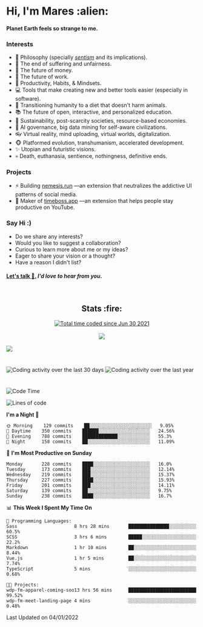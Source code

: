 <h1>Hi, I'm Mares :alien:</h1>

#### Planet Earth feels so strange to me.

### **Interests**

- 🌊 Philosophy (specially [_sentism_][sentismmedium] and its implications).
- 🎯 The end of suffering and unfairness.
- 💸 The future of money.
- 💼 The future of work.
- 🧠 Productivity, Habits, & Mindsets.
- 💻 Tools that make creating new and better tools easier (especially in software).
- 🥗 Transitioning humanity to a diet that doesn't harm animals.
- 📚 The future of open, interactive, and personalized education.
- 🌱 Sustainability, post-scarcity societies, resource-based economies.
- 🤖 AI governance, big data mining for self-aware civilizations.
- 👓 Virtual reality, mind uploading, virtual worlds, digitalization.
- 🐵 Platformed evolution, transhumanism, accelerated development.
- ✨ Utopian and futuristic visions.
- 💀 Death, euthanasia, sentience, nothingness, definitive ends.


### **Projects**

- ⚡ Building [nemesis.run](https://nemesis.run) —an extension that neutralizes the addictive UI patterns of social media.
- 💎 Maker of [timeboss.app](https://timeboss.app) —an extension that helps people stay productive on YouTube.


### **Say Hi :)**

- Do we share any interests?
- Would you like to suggest a collaboration?
- Curious to learn more about me or my ideas?
- Eager to share your vision or a thought?
- Have a reason I didn't list?

#### [Let's talk :wave:.](mailto:mareszhar@gmail.com) _I'd love to hear from you_.

[sentismmedium]: https://medium.com/@mareszhar/born-a-prisoner-a-reflection-about-life-its-struggles-and-a-plan-to-escape-d8566ce9b026

<br>

<h2 align="center">Stats :fire:</h2>

<div align="center">
  <a href="https://wakatime.com/@cfdc0e0d-4860-4b62-9ff0-cb659185525e">
    <img src="https://wakatime.com/badge/user/cfdc0e0d-4860-4b62-9ff0-cb659185525e.svg" alt="Total time coded since Jun 30 2021" />
  </a>
</div>

<br>

<div align="center">
  <img src="https://github-readme-streak-stats.herokuapp.com?user=mareszhar&theme=black-ice&hide_border=true&stroke=FFFFFF15&ring=DF8FFE&fire=DF8FFE&currStreakLabel=DF8FFE&background=1A232A&currStreakNum=86FFAB&dates=B1AAB3FF">
</div>

<!-- Add or remove this: &dates=B1AAB3FF at the end of the streak stats URL if they get bugged and aren't updating -->

<br>

<img src="https://activity-graph.herokuapp.com/graph?username=mareszhar&theme=nord&bg_color=00000000&color=979797&line=DF8FFE&point=00000000&area=true&hide_border=true">

<br>

<h1></h1>

<img src="https://wakatime.com/share/@mares/5df0ff02-9c79-41b4-b540-51dc9c65a57b.svg" alt="Coding activity over the last 30 days" />
<img src="https://wakatime.com/share/@mares/ea89ba71-f374-40af-930c-e0655909fe37.svg" alt="Coding activity over the last year" />

<h1></h1>

<!--START_SECTION:waka-->
![Code Time](http://img.shields.io/badge/Code%20Time-413%20hrs%2018%20mins-blue)

![Lines of code](https://img.shields.io/badge/From%20Hello%20World%20I%27ve%20Written-124%20Thousand%20lines%20of%20code-blue)

**I'm a Night 🦉** 

```text
🌞 Morning    129 commits    ██░░░░░░░░░░░░░░░░░░░░░░░   9.05% 
🌆 Daytime    350 commits    ██████░░░░░░░░░░░░░░░░░░░   24.56% 
🌃 Evening    788 commits    █████████████░░░░░░░░░░░░   55.3% 
🌙 Night      158 commits    ██░░░░░░░░░░░░░░░░░░░░░░░   11.09%

```
📅 **I'm Most Productive on Sunday** 

```text
Monday       228 commits    ████░░░░░░░░░░░░░░░░░░░░░   16.0% 
Tuesday      173 commits    ███░░░░░░░░░░░░░░░░░░░░░░   12.14% 
Wednesday    219 commits    ███░░░░░░░░░░░░░░░░░░░░░░   15.37% 
Thursday     227 commits    ████░░░░░░░░░░░░░░░░░░░░░   15.93% 
Friday       201 commits    ███░░░░░░░░░░░░░░░░░░░░░░   14.11% 
Saturday     139 commits    ██░░░░░░░░░░░░░░░░░░░░░░░   9.75% 
Sunday       238 commits    ████░░░░░░░░░░░░░░░░░░░░░   16.7%

```


📊 **This Week I Spent My Time On** 

```text
💬 Programming Languages: 
Sass                     8 hrs 28 mins       ███████████████░░░░░░░░░░   60.5% 
SCSS                     3 hrs 6 mins        █████░░░░░░░░░░░░░░░░░░░░   22.2% 
Markdown                 1 hr 10 mins        ██░░░░░░░░░░░░░░░░░░░░░░░   8.44% 
Vue.js                   1 hr 5 mins         ██░░░░░░░░░░░░░░░░░░░░░░░   7.74% 
TypeScript               5 mins              ░░░░░░░░░░░░░░░░░░░░░░░░░   0.68%

🐱‍💻 Projects: 
wdp-fm-apparel-coming-soo13 hrs 56 mins      █████████████████████████   99.52% 
wdp-fm-meet-landing-page 4 mins              ░░░░░░░░░░░░░░░░░░░░░░░░░   0.48%

```


 Last Updated on 04/01/2022
<!--END_SECTION:waka-->

